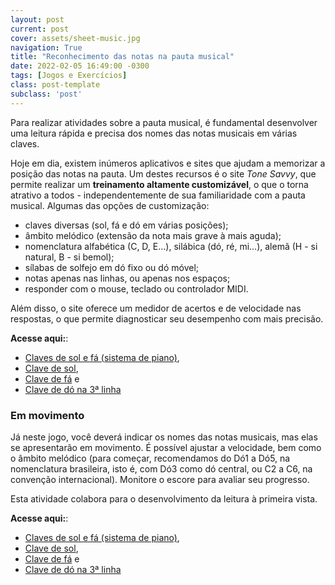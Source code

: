 ```yaml
---
layout: post
current: post
cover: assets/sheet-music.jpg
navigation: True
title: "Reconhecimento das notas na pauta musical"
date: 2022-02-05 16:49:00 -0300
tags: [Jogos e Exercícios]
class: post-template
subclass: 'post'
---
```


Para realizar atividades sobre a pauta musical, é fundamental desenvolver uma leitura rápida e precisa dos nomes das notas musicais em várias claves.

Hoje em dia, existem inúmeros aplicativos e sites que ajudam a memorizar a posição das notas na pauta. Um destes recursos é o site *Tone Savvy*, que permite realizar um **treinamento altamente customizável**, o que o torna atrativo a todos - independentemente de sua familiaridade com a pauta musical. Algumas das opções de customização:

- claves diversas (sol, fá e dó em várias posições);
- âmbito melódico (extensão da nota mais grave à mais aguda);
- nomenclatura alfabética (C, D, E...), silábica (dó, ré, mi...), alemã (H - si natural, B - si bemol);
- sílabas de solfejo em dó fixo ou dó móvel;
- notas apenas nas linhas, ou apenas nos espaços;
- responder com o mouse, teclado ou controlador MIDI.

Além disso, o site oferece um medidor de acertos e de velocidade nas respostas, o que permite diagnosticar seu desempenho com mais precisão.

**Acesse aqui:**:
- [Claves de sol e fá (sistema de piano)](https://tonesavvy.com/music-practice-exercise/1/note-name-sight-reading-grand-staff-game),
- [Clave de sol](https://tonesavvy.com/music-practice-exercise/2/note-name-sight-reading-treble-staff-game),
- [Clave de fá](https://tonesavvy.com/music-practice-exercise/3/note-name-sight-reading-bass-staff-game) e
- [Clave de dó na 3ª linha](https://tonesavvy.com/music-practice-exercise/22/note-name-sight-reading-alto-staff-game)

### Em movimento
<p></p>
Já neste jogo, você deverá indicar os nomes das notas musicais, mas elas se apresentarão em movimento. É possível ajustar a velocidade, bem como o âmbito melódico (para começar, recomendamos do Dó1 a Dó5, na nomenclatura brasileira, isto é, com Dó3 como dó central, ou C2 a C6, na convenção internacional). Monitore o escore para avaliar seu progresso.

Esta atividade colabora para o desenvolvimento da leitura à primeira vista.

**Acesse aqui:**:
- [Claves de sol e fá (sistema de piano)](https://tonesavvy.com/music-practice-exercise/10/paced-scrolling-note-name-sight-reading-game),
- [Clave de sol](https://tonesavvy.com/music-practice-exercise/235/paced-note-name-sight-reading-game-treble),
- [Clave de fá](https://tonesavvy.com/music-practice-exercise/239/paced-note-name-sight-reading-game-bass) e
- [Clave de dó na 3ª linha](https://tonesavvy.com/music-practice-exercise/240/paced-note-name-sight-reading-game-alto)